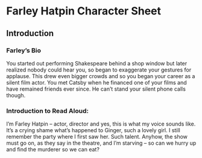 <h1> Farley Hatpin Character Sheet </h1>

<h2> Introduction </h2>

<h3> Farley’s Bio </h3>

<p> You started out performing Shakespeare behind a shop window but later realized nobody could hear you, so began to exaggerate your gestures for applause. This drew even bigger crowds and so you began your career as a silent film actor. You met Catsby when he financed one of your films and have remained friends ever since. He can’t stand your silent phone calls though. </p>

<h3> Introduction to Read Aloud: </h3>

<p> I’m Farley Hatpin – actor, director and yes, this is what my voice sounds like. It’s a crying shame what’s happened to Ginger, such a lovely girl. I still remember the party where I first saw her. Such talent. Anyhow, the show must go on, as they say in the theatre, and I’m starving – so can we hurry up and find the murderer so we can eat? </p>
